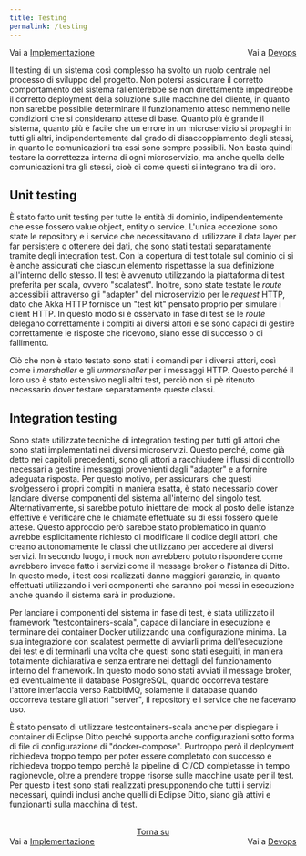 ```yaml
---
title: Testing
permalink: /testing
---
```


<div>
    <div style="width: 50%; float: left">Vai a <a href="/toys-store/implementation">Implementazione</a></div>
    <div style="width: 50%; float: right; text-align: right">Vai a <a href="/toys-store/devops">Devops</a></div>
</div>
<br/>

Il testing di un sistema così complesso ha svolto un ruolo centrale nel processo di sviluppo del progetto. Non potersi assicurare
il corretto comportamento del sistema rallenterebbe se non direttamente impedirebbe il corretto deployment della soluzione sulle
macchine del cliente, in quanto non sarebbe possibile determinare il funzionamento atteso nemmeno nelle condizioni che si considerano
attese di base. Quanto più è grande il sistema, quanto più è facile che un errore in un microservizio si propaghi in tutti gli altri,
indipendentemente dal grado di disaccoppiamento degli stessi, in quanto le comunicazioni tra essi sono sempre possibili. Non basta
quindi testare la correttezza interna di ogni microservizio, ma anche quella delle comunicazioni tra gli stessi, cioè di come
questi si integrano tra di loro.

## Unit testing

È stato fatto unit testing per tutte le entità di dominio, indipendentemente che esse fossero value object, entity o service.
L'unica eccezione sono state le repository e i service che necessitavano di utilizzare il data layer per far persistere o ottenere
dei dati, che sono stati testati separatamente tramite degli integration test. Con la copertura di test totale sul dominio ci si
è anche assicurati che ciascun elemento rispettasse la sua definizione all'interno dello stesso. Il test è avvenuto utilizzando
la piattaforma di test preferita per scala, ovvero "scalatest". Inoltre, sono state testate le _route_ accessibili attraverso gli
"adapter" del microservizio per le _request_ HTTP, dato che Akka HTTP fornisce un "test kit" pensato proprio per simulare i client
HTTP. In questo modo si è osservato in fase di test se le _route_ delegano correttamente i compiti ai diversi attori e se sono
capaci di gestire correttamente le risposte che ricevono, siano esse di successo o di fallimento.

Ciò che non è stato testato sono stati i comandi per i diversi attori, così come i _marshaller_ e gli _unmarshaller_ per i messaggi
HTTP. Questo perché il loro uso è stato estensivo negli altri test, perciò non si pè ritenuto necessario dover testare separatamente
queste classi.

## Integration testing

Sono state utilizzate tecniche di integration testing per tutti gli attori che sono stati implementati nei diversi microservizi.
Questo perché, come già detto nei capitoli precedenti, sono gli attori a racchiudere i flussi di controllo necessari a gestire i
messaggi provenienti dagli "adapter" e a fornire adeguata risposta. Per questo motivo, per assicurarsi che questi svolgessero i
propri compiti in maniera esatta, è stato necessario dover lanciare diverse componenti del sistema all'interno del singolo test.
Alternativamente, si sarebbe potuto iniettare dei mock al posto delle istanze effettive e verificare che le chiamate effettuate
su di essi fossero quelle attese. Questo approccio però sarebbe stato problematico in quanto avrebbe esplicitamente richiesto di
modificare il codice degli attori, che creano autonomamente le classi che utilizzano per accedere ai diversi servizi. In secondo
luogo, i mock non avrebbero potuto rispondere come avrebbero invece fatto i servizi come il message broker o l'istanza di Ditto.
In questo modo, i test così realizzati danno maggiori garanzie, in quanto effettuati utilizzando i veri componenti che saranno
poi messi in esecuzione anche quando il sistema sarà in produzione.

Per lanciare i componenti del sistema in fase di test, è stata utilizzato il framework "testcontainers-scala", capace di lanciare
in esecuzione e terminare dei container Docker utilizzando una configurazione minima. La sua integrazione con scalatest permette
di avviarli prima dell'esecuzione dei test e di terminarli una volta che questi sono stati eseguiti, in maniera totalmente
dichiarativa e senza entrare nei dettagli del funzionamento interno del framework. In questo modo sono stati avviati il message
broker, ed eventualmente il database PostgreSQL, quando occorreva testare l'attore interfaccia verso RabbitMQ, solamente il
database quando occorreva testare gli attori "server", il repository e i service che ne facevano uso.

È stato pensato di utilizzare testcontainers-scala anche per dispiegare i container di Eclipse Ditto perché supporta anche
configurazioni sotto forma di file di configurazione di "docker-compose". Purtroppo però il deployment richiedeva troppo tempo per
poter essere completato con successo e richiedeva troppo tempo perché la pipeline di CI/CD completasse in tempo ragionevole, oltre
a prendere troppe risorse sulle macchine usate per il test. Per questo i test sono stati realizzati presupponendo che tutti i
servizi necessari, quindi inclusi anche quelli di Eclipse Ditto, siano già attivi e funzionanti sulla macchina di test.

<br/>
<div>
    <div style="text-align: center"><a href="#">Torna su</a></div>
    <div style="width: 50%; float: left">Vai a <a href="/toys-store/implementation">Implementazione</a></div>
    <div style="width: 50%; float: right; text-align: right">Vai a <a href="/toys-store/devops">Devops</a></div>
</div>
<br/>
